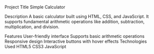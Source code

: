 Project Title
Simple Calculator

Description
A basic calculator built using HTML, CSS, and JavaScript. It supports fundamental arithmetic operations like addition, subtraction, multiplication, and division.

Features
User-friendly interface
Supports basic arithmetic operations
Responsive design
Interactive buttons with hover effects
Technologies Used
HTML5
CSS3
JavaScript
